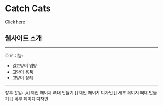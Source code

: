 # Catch Cats
Click [here](https://website.ansehyun.repl.co/)
## 웹사이트 소개
___
주요 기능:
* 길고양이 입양
* 고양이 용품
* 고양이 장례
___
향후 할일:
[x] 메인 페이지 뼈대 만들기
[] 메인 페이지 디자인
[] 세부 페이지 뼈대 만들기
[] 세부 페이지 디자인
